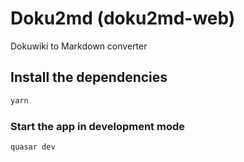 # Doku2md (doku2md-web)

Dokuwiki to Markdown converter

## Install the dependencies

```bash
yarn
```

### Start the app in development mode

```bash
quasar dev
```
